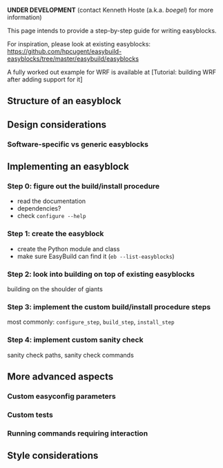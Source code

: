 **UNDER DEVELOPMENT** (contact Kenneth Hoste (a.k.a. _boegel_) for more information)

This page intends to provide a step-by-step guide for writing easyblocks.

For inspiration, please look at existing easyblocks: https://github.com/hpcugent/easybuild-easyblocks/tree/master/easybuild/easyblocks

A fully worked out example for WRF is available at [Tutorial: building WRF after adding support for it]

## Structure of an easyblock

## Design considerations

### Software-specific vs generic easyblocks

## Implementing an easyblock

### Step 0: figure out the build/install procedure

* read the documentation
* dependencies?
* check `configure --help`

### Step 1: create the easyblock

* create the Python module and class
* make sure EasyBuild can find it (`eb --list-easyblocks`)

### Step 2: look into building on top of existing easyblocks

building on the shoulder of giants

### Step 3: implement the custom build/install procedure steps

most commonly: `configure_step`, `build_step`, `install_step`

### Step 4: implement custom sanity check

sanity check paths, sanity check commands

## More advanced aspects

### Custom easyconfig parameters

### Custom tests

### Running commands requiring interaction

## Style considerations

